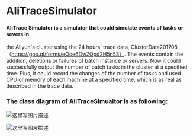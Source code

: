 # AliTraceSimulator
#### AliTrace Simulator is a simulator that could simulate events of tasks or severs in
the Aliyun's cluster using the 24 hours' trace data, ClusterData201708 （https://goo.gl/forms/eOoe6DwZQpd2H5n53）.  The events contain
the addition, deletions or failures of batch instance or servers.
Now it could successfully output the number of batch tasks in the cluster at a specified time. Plus, it could record the changes of 
the number of tasks and used CPU or memory of each machine at a specified time, which is as real as described in the trace data.
### The class diagram of AliTraceSimualtor is as following:

![这里写图片描述](http://7xtc7i.com1.z0.glb.clouddn.com/Snip20171227_2.png)

![这里写图片描述](http://7xtc7i.com1.z0.glb.clouddn.com/Snip20171227_5.png)
